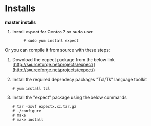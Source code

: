  # Installs
**master installs**

 1. Install expect for Centos 7 as sudo user.
 
     
			 # sudo yum install expect

     

Or you can compile it from source with these steps:
1) Download the ecpect package from the below link
	[http://sourceforge.net/projects/expect/](http://sourceforge.net/projects/expect/)
2) Install the required dependecy packages "Tcl/Tk" language toolkit


       # yum install tcl

3) Install the "expect" package using the below commands
  

       # tar -zxvf expectx.xx.tar.gz
       # ./configure
       # make
       # make install


<!--stackedit_data:
eyJoaXN0b3J5IjpbMTk3Njg0MTQxM119
-->